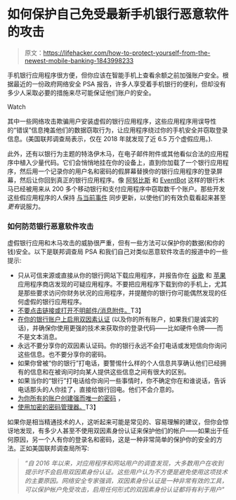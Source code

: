 # 如何保护自己免受最新手机银行恶意软件的攻击

> 原文：<https://lifehacker.com/how-to-protect-yourself-from-the-newest-mobile-banking-1843998233>

手机银行应用程序很方便，但你应该在智能手机上查看余额之前加强账户安全。根据最近的一份政府网络安全 PSA 报告，许多人享受着手机银行的便利，但却没有多少人采取必要的措施来尽可能保证他们账户的安全。

Watch

其中一些网络攻击欺骗用户安装虚假的银行应用程序，这些应用程序用误导性的“错误”信息掩盖他们的数据窃取行为，让应用程序绕过你的手机安全并窃取登录信息。(美国联邦调查局表示，仅在 2018 年就发现了近 6.5 万个虚假应用。).

此外，还有以银行为主题的特洛伊木马，在电子邮件附件或其他看似合法的应用程序中植入少量代码。它们会悄悄地挂在你的设备上，直到你加载了一个银行应用程序，然后用一个记录你的用户名和密码的假屏幕替换你的银行应用程序的登录屏幕，然后让你回到真正的银行应用程序。像 [阿努比斯](https://www.zdnet.com/article/anubis-android-banking-malware-returns-with-a-bang/) 和 [EventBot](https://www.cybereason.com/blog/eventbot-a-new-mobile-banking-trojan-is-born) 这样的银行木马已经被用来从 200 多个移动银行和支付应用程序中窃取数千个账户。那些开发这些假应用程序的人保持 [与当前事件](https://www.cyberscoop.com/contact-tracing-hacking-security-anomali/) 同步更新，以使他们的有效负载看起来甚至*更有*说服力。

### 如何防范银行恶意软件攻击

虚假银行应用和木马攻击的威胁很严重，但有一些方法可以保护你的数据(和你的钱)安全。以下是联邦调查局 PSA 和我们自己对类似恶意软件攻击的报道中的一些提示:

*   只从可信来源或直接从你的银行网站下载应用程序，并报告你在 [谷歌](https://support.google.com/googleplay/answer/2853570?co=GENIE.Platform%3DAndroid&hl=en-GB) 和 [苹果](https://support.apple.com/en-us/HT204084) 应用程序商店发现的可疑应用程序。不要把应用程序下载到你的手机上，尤其是那些要求访问你财务状况的应用程序，并提醒你的银行你可能偶然发现的任何虚假的银行应用程序。
*   [不要点击链接或打开不明邮件/消息附件。](https://lifehacker.com/modern-phishing-attempts-look-more-legit-but-the-metho-1794914817)T3】
*   [在你的银行账户上启用双因素认证](https://lifehacker.com/no-one-knows-about-two-factor-authentication-and-privat-1838913065) (以及你的所有账户，如果我们是诚实的话)，并确保你使用更强的技术来获取你的登录代码——比如硬件令牌——而不是文本消息。
*   永远不要分享你的双因素认证码。你的银行永远不会打电话或发短信向你询问这些信息。也不要分享你的密码。
*   如果你曾被“你的银行”打电话，要警惕什么样的个人信息共享确认他们已经拥有的信息和在被询问时向某人提供这些信息之间有很大的区别。
*   如果当你的“银行”打电话给你询问一些事情时，你不确定你在和谁说话，告诉电话那头的人你挂了，直接给银行回电。他们不会介意的。
*   [为你所有的账户创建强而唯一的密码](https://lifehacker.com/how-to-create-secure-passwords-that-arent-impossible-to-1825048324) ，
*   [使用加密的密码管理器。](https://lifehacker.com/the-five-best-password-managers-5529133)T3】

如果你是相当精通技术的人，这听起来可能是常见的、容易理解的建议，但你会惊讶地发现，有多少人甚至不使用双因素身份认证来保护他们的帐户——如果出于任何原因，另一个人有你的登录名和密码，这是一种非常简单的保护你的安全的方法。正如美国联邦调查局所写:

> *“自 2016 年以来，对应用程序和网站用户的调查发现，大多数用户在收到提示时不会启用双因素身份认证。这些用户认为不方便是避免使用这项技术的主要原因。网络安全专家强调，双因素身份认证是一种非常有效的工具，可以保护帐户免受攻击，启用任何形式的双因素身份认证都将有利于用户"*